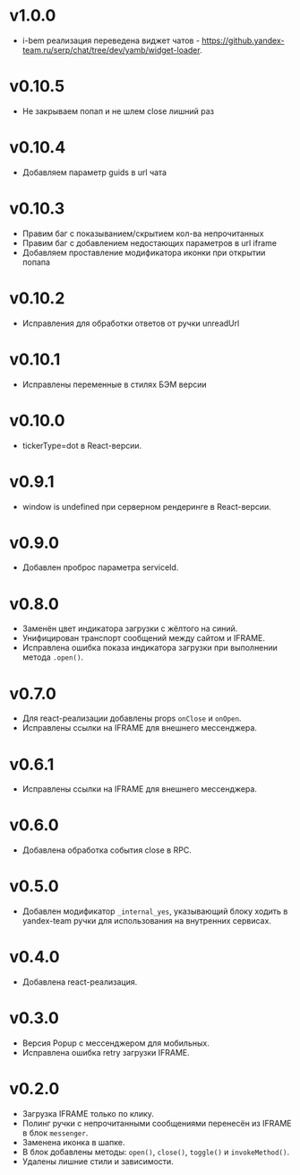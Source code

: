 # v1.0.0
- i-bem реализация переведена виджет чатов - https://github.yandex-team.ru/serp/chat/tree/dev/yamb/widget-loader.

# v0.10.5
- Не закрываем попап и не шлем close лишний раз

# v0.10.4
- Добавляем параметр guids в url чата

# v0.10.3
- Правим баг с показыванием/скрытием кол-ва непрочитанных
- Правим баг с добавлением недостающих параметров в url iframe
- Добавляем проставление модификатора иконки при открытии попапа

# v0.10.2
- Исправления для обработки ответов от ручки unreadUrl

# v0.10.1
- Исправлены переменные в стилях БЭМ версии

# v0.10.0
- tickerType=dot в React-версии.

# v0.9.1
- window is undefined при серверном рендеринге в React-версии.

# v0.9.0
- Добавлен проброс параметра serviceId.

# v0.8.0
- Заменён цвет индикатора загрузки с жёлтого на синий.
- Унифицирован транспорт сообщений между сайтом и IFRAME.
- Исправлена ошибка показа индикатора загрузки при выполнении метода `.open()`.

# v0.7.0
- Для react-реализации добавлены props `onClose` и `onOpen`.
- Исправлены ссылки на IFRAME для внешнего мессенджера.

# v0.6.1
- Исправлены ссылки на IFRAME для внешнего мессенджера.

# v0.6.0
- Добавлена обработка события close в RPC.

# v0.5.0
- Добавлен модификатор `_internal_yes`, указывающий блоку ходить в yandex-team ручки для использования на внутренних сервисах.

# v0.4.0
- Добавлена react-реализация.

# v0.3.0
- Версия Popup c мессенджером для мобильных.
- Исправлена ошибка retry загрузки IFRAME.

# v0.2.0
- Загрузка IFRAME только по клику.
- Полинг ручки с непрочитанными сообщениями перенесён из IFRAME в блок `messenger`.
- Заменена иконка в шапке.
- В блок добавлены методы: `open()`, `close()`, `toggle()` и `invokeMethod()`.
- Удалены лишние стили и зависимости.

